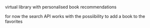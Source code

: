 virtual library with personalised book recommendations

for now the search API works with the possiibility to add a book to the favorites
